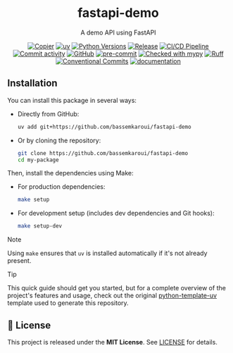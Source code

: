 <div align="center">

# fastapi-demo

A demo API using FastAPI

[![Copier](https://img.shields.io/endpoint?url=https://raw.githubusercontent.com/copier-org/copier/master/img/badge/badge-grayscale-inverted-border-orange.json)](https://github.com/copier-org/copier)
[![uv](https://img.shields.io/endpoint?url=https://raw.githubusercontent.com/astral-sh/uv/main/assets/badge/v0.json)](https://github.com/astral-sh/uv)
[![Python Versions](https://img.shields.io/badge/python-3.10%20|%203.11%20|%203.12%20|%203.13-blue.svg)]()
[![Release](https://img.shields.io/github/v/release/bassemkaroui/fastapi-demo)](https://github.com/bassemkaroui/fastapi-demo/releases)
[![CI/CD Pipeline](https://github.com/bassemkaroui/fastapi-demo/actions/workflows/main.yaml/badge.svg?branch=main)](https://github.com/bassemkaroui/fastapi-demo/actions/workflows/main.yaml?branch=main)
[![Commit activity](https://img.shields.io/github/commit-activity/m/bassemkaroui/fastapi-demo)](https://github.com/bassemkaroui/fastapi-demo/commits)
[![GitHub](https://img.shields.io/github/license/bassemkaroui/fastapi-demo)](https://github.com/bassemkaroui/fastapi-demo/blob/main/LICENSE)
[![pre-commit](https://img.shields.io/badge/pre--commit-enabled-brightgreen?logo=pre-commit)](https://github.com/pre-commit/pre-commit)
[![Checked with mypy](https://www.mypy-lang.org/static/mypy_badge.svg)](http://mypy-lang.org/)
[![Ruff](https://img.shields.io/endpoint?url=https://raw.githubusercontent.com/astral-sh/ruff/main/assets/badge/v2.json)](https://github.com/astral-sh/ruff)
[![Conventional Commits](https://img.shields.io/badge/Conventional%20Commits-1.0.0-%23FE5196?logo=conventionalcommits&logoColor=white)](https://conventionalcommits.org)
[![documentation](https://img.shields.io/badge/docs-mkdocs%20material-blue.svg?style=flat)](https://bassemkaroui.github.io/fastapi-demo)

</div>

## Installation



You can install this package in several ways:


- Directly from GitHub:

    ```bash
    uv add git+https://github.com/bassemkaroui/fastapi-demo
    ```

- Or by cloning the repository:

    ```bash
    git clone https://github.com/bassemkaroui/fastapi-demo
    cd my-package
    ```

Then, install the dependencies using Make:



- For production dependencies:

    ```bash
    make setup
    ```

- For development setup (includes dev dependencies and Git hooks):

    ```bash
    make setup-dev
    ```

> [!note]
> Using `make` ensures that `uv` is installed automatically if it's not already present.



> [!tip]
> This quick guide should get you started, but for a complete overview of the project's features and usage, check out the original [python-template-uv](https://github.com/bassemkaroui/python-template-uv) template used to generate this repository.



## 📄 License

This project is released under the **MIT License**. See [LICENSE](https://github.com/bassemkaroui/fastapi-demo/blob/main/LICENSE) for details.
